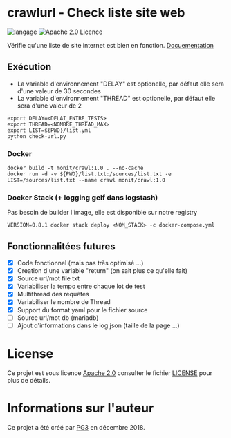 # crawlurl - Check liste site web

![langage](https://img.shields.io/badge/Langage-Python-green.svg) 
![Apache 2.0 Licence](https://img.shields.io/hexpm/l/plug.svg)

Vérifie qu'une liste de site internet est bien en fonction.
[Docuementation](https://github.com/pg3io/crawlurl/wiki)

## Exécution
* La variable d'environnement "DELAY" est optionelle, par défaut elle sera d'une valeur de 30 secondes
* La variable d'environnement "THREAD" est optionelle, par défaut elle sera d'une valeur de 2
```
export DELAY=<DELAI_ENTRE_TESTS>
export THREAD=<NOMBRE_THREAD_MAX>
export LIST=${PWD}/list.yml
python check-url.py
```

### Docker
```
docker build -t monit/crawl:1.0 . --no-cache
docker run -d -v ${PWD}/list.txt:/sources/list.txt -e LIST=/sources/list.txt --name crawl monit/crawl:1.0
```
### Docker Stack (+ logging gelf dans logstash)
Pas besoin de builder l'image, elle est disponible sur notre registry
```
VERSION=0.8.1 docker stack deploy <NOM_STACK> -c docker-compose.yml
```

## Fonctionnalitées futures
- [x] Code fonctionnel (mais pas très optimisé ...)
- [x] Creation d'une variable "return" (on sait plus ce qu'elle fait)
- [x] Source url/mot file txt
- [x] Variabiliser la tempo entre chaque lot de test
- [x] Multithread des requêtes
- [x] Variabiliser le nombre de Thread
- [x] Support du format yaml pour le fichier source
- [ ] Source url/mot db (mariadb)
- [ ] Ajout d'informations dans le log json (taille de la page ...)

# License
Ce projet est sous licence [Apache 2.0](https://www.apache.org/licenses/LICENSE-2.0) consulter le fichier [LICENSE](LICENSE) pour plus de détails.


# Informations sur l'auteur
Ce projet a été créé par [PG3](https://pg3.io) en décembre 2018. 
